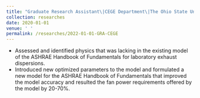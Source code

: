 ```yaml
---
title: "Graduate Research Assistant\|CEGE Department\|The Ohio State University\|Spring 2020 - Present"
collection: researches
date: 2020-01-01
venue: ' '
permalink: /researches/2022-01-01-GRA-CEGE
---
```


* Assessed and identified physics that was lacking in the existing model of the ASHRAE Handbook of
Fundamentals for laboratory exhaust dispersions.
* Introduced new optimized parameters to the model and formulated a new model for the ASHRAE
Handbook of Fundamentals that improved the model accuracy and resulted the fan power requirements
offered by the model by 20-70%. 